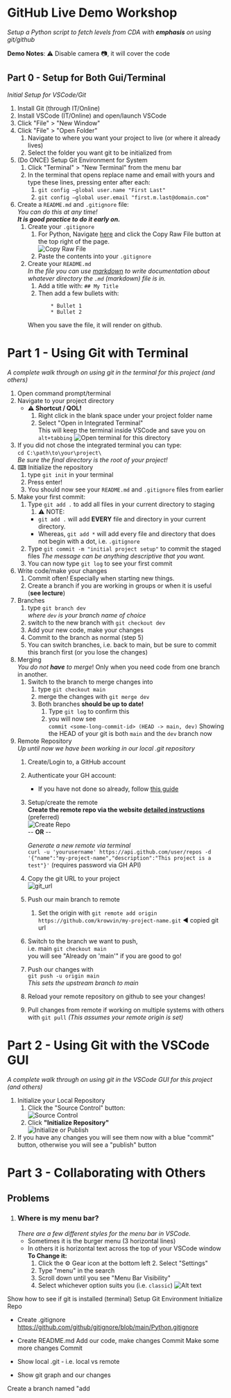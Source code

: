 # GitHub Live Demo Workshop
*Setup a Python script to fetch levels from CDA with **emphasis** on using git/github*

**Demo Notes**: ⚠ Disable camera 📷, it will cover the code

## Part 0 - Setup for Both Gui/Terminal
*Initial Setup for VSCode/Git*

1. Install Git (through IT/Online)
2. Install VSCode (IT/Online) and open/launch VSCode
3. Click "File" > "New Window"
4. Click "File" > "Open Folder"
   1. Navigate to where you want your project to live (or where it already lives)
   2. Select the folder you want git to be initialized from
5. (Do ONCE) Setup Git Environment for System
   1. Click "Terminal" > "New Terminal" from the menu bar
   2. In the terminal that opens replace name and email with yours and type these lines, pressing enter after each:
      1. `git config –global user.name "First Last"`
      2. `git config –global user.email "first.m.last@domain.com"`
6. Create a `README.md` and `.gitignore` file:  
    *You can do this at any time!  
    **It is good practice to do it early on.***
   1. Create your `.gitignore`
      1. For Python, Navigate [here](https://github.com/github/gitignore/blob/main/Python.gitignore) and click the 
        Copy Raw File button at the top right of the page.   
    ![Copy Raw File](resources\images\copy_raw_content.png)   
      2. Paste the contents into your `.gitignore`
   2. Create your `README.md`  
      *In the file you can use [markdown](https://docs.github.com/en/get-started/writing-on-github/getting-started-with-writing-and-formatting-on-github/basic-writing-and-formatting-syntax) to write documentation about whatever directory the `.md` (markdown) file is in.*
      1. Add a title with: `## My Title`
      2. Then add a few bullets with:
         ``` 
             * Bullet 1
             * Bullet 2
         ```
        When you save the file, it will render on github. 


# Part 1 - Using Git with Terminal
*A complete walk through on using git in the terminal for this project (and others)*
1. Open command prompt/terminal
2. Navigate to your project directory
   * **⚠ Shortcut / QOL!**  
     1. Right click in the blank space under your project folder name
     2. Select "Open in Integrated Terminal"  
     This will keep the terminal inside VSCode and save you on `alt+tabbing`
   ![Open terminal for this directory](resources/images/terminal_shortcut.png)
3. If you did not chose the integrated terminal you can type:  
        `cd C:\path\to\your\project\`   
        *Be sure the final directory is the root of your project!*
4. ⌨ Initialize the repository
   1. type  `git init` in your terminal
   2. Press enter!
   3. You should now see your `README.md` and `.gitignore` files from earlier
5. Make your first commit:  
   1. Type `git add .` to add all files in your current directory to staging 
      1. ⚠ NOTE:  
       * `git add .` will add **EVERY** file and directory in your current directory.  
       *  Whereas, `git add *` will add every file and directory that does not begin with a dot, i.e. `.gitignore` 
   2. Type `git commit -m "initial project setup"` to commit the staged files
    *The message can be anything descriptive that you want.*
   3. You can now type `git log` to see your first commit
6. Write code/make your changes  
   1. Commit often! Especially when starting new things.
   2. Create a branch if you are working in groups or when it is useful (**see lecture**)
7. Branches
   1. type `git branch dev`  
   *where `dev` is your branch name of choice*
   2. switch to the new branch with `git checkout dev`
   3. Add your new code, make your changes
   4. Commit to the branch as normal (step 5)
   5. You can switch branches, i.e. back to main, but be sure to commit this branch first (or you lose the changes)
8. Merging  
    *You do not **have** to merge*! Only when you need code from one branch in another. 
   1. Switch to the branch to merge changes into
      1. type `git checkout main`
      2. merge the changes with `git merge dev`
      3. Both branches **should be up to date!**
         1. Type `git log` to confirm this 
         2. you will now see  
          `commit <some-long-commit-id> (HEAD -> main, dev)` Showing the HEAD of your git is both `main` and the `dev` branch now
9. Remote Repository  
*Up until now we have been working in our local .git repository*
    1. Create/Login to, a GitHub account
    2. Authenticate your GH account: 
        * If you have not done so already, follow [this guide](/Authenticate/README.md)
    3. Setup/create the remote   
       **Create the remote repo via the website [detailed instructions](https://docs.github.com/en/github-ae@latest/get-started/quickstart/create-a-repo)** (preferred)   
        ![Create Repo](resources/images/create_repo.png)  
        -- **OR**   --  

        *Generate a new remote via terminal*  
         `curl -u 'yourusername' https://api.github.com/user/repos -d '{"name":"my-project-name","description":"This project is a test"}'` (requires password via GH API)
    4. Copy the git URL to your project  
    ![git_url](resources/images/git_url.png)  
    5. Push our main branch to remote
       1. Set the origin with `git remote add origin https://github.com/krowvin/my-project-name.git` ◀ copied git url
    6. Switch to the branch we want to push,   
        i.e. main `git checkout main`  
          you will see "Already on 'main'" if you are good to go!
    7. Push our changes with  
       `git push -u origin main`  
        *This sets the upstream branch to main*
    8. Reload your remote repository on github to see your changes!
    9. Pull changes from remote if working on multiple systems with others with
        `git pull` *(This assumes your remote origin is set)*
# Part 2 - Using Git with the VSCode GUI
*A complete walk through on using git in the VSCode GUI for this project (and others)*
1. Initialize your Local Repository  
   1. Click the "Source Control" button:  
   ![Source Control](resources/images/source_control.png)  
   2. Click **"Initialize Repository"**  
    ![Initialize or Publish](resources/images/init_repo.png)
2. If you have any changes you will see them now with a blue "commit" button, otherwise you will see a "publish" button

# Part 3 - Collaborating with Others

## Problems
1. ### Where is my menu bar?  
   *There are a few different styles for the menu bar in VSCode.*
   * Sometimes it is the burger menu (3 horizontal lines)
   * In others it is horizontal text across the top of your VSCode window  
**To Change it:**
     1. Click the ⚙ Gear icon at the bottom left 2. Select "Settings"
     3. Type "menu" in the search
     4. Scroll down until you see "Menu Bar Visibility" 
     5. Select whichever option suits you (i.e. `classic`) 
        ![Alt text](resources/images/menu_screenshot.png)  






Show how to see if git is installed (terminal)
Setup Git Environment
Initialize Repo
- Create .gitignore
	https://github.com/github/gitignore/blob/main/Python.gitignore
- Create README.md
Add our code, make changes
Commit
Make some more changes
Commit

- Show local .git - i.e. local vs remote
- Show git graph and our changes

Create a branch named "add

